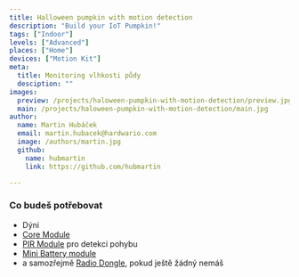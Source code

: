 ```yaml
---
title: Halloween pumpkin with motion detection
description: "Build your IoT Pumpkin!"
tags: ["Indoor"]
levels: ["Advanced"]
places: ["Home"]
devices: ["Motion Kit"]
meta:
  title: Monitoring vlhkosti půdy
  desciption: ""
images:
  preview: /projects/haloween-pumpkin-with-motion-detection/preview.jpg
  main: /projects/haloween-pumpkin-with-motion-detection/main.jpg
author:
  name: Martin Hubáček
  email: martin.hubacek@hardwario.com
  image: /authors/martin.jpg
  github:
    name: hubmartin
    link: https://github.com/hubmartin

---
```


### Co budeš potřebovat

* Dýni
* [Core Module](https://shop.bigclown.com/core-module/)
* [PIR Module](https://shop.bigclown.com/sensor-module/) pro detekci pohybu
* [Mini Battery module](https://shop.bigclown.com/min-battery-module/)
* a samozřejmě [Radio Dongle](https://shop.bigclown.com/radio-dongle/), pokud ještě žádný nemáš
